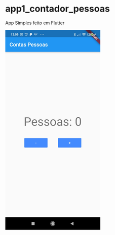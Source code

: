# app1_contador_pessoas

App Simples feito em Flutter

<img src="https://github.com/desenvolvimentoarivan/AppsFlutter/blob/main/app1_contador_pessoas/readmeimg/img.jpg" alt="My cool logo" width=300/>
